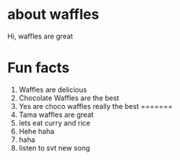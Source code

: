 # about waffles

Hi, waffles are great

# Fun facts
1. Waffles are delicious
2. Chocolate Waffles are the best 
3. Yes
are choco waffles really the best
=======
4. Tama waffles are great
5. lets eat curry and rice
6. Hehe haha
7. haha
8. listen to svt new song

